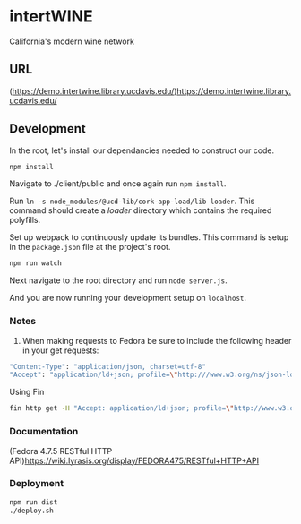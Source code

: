# intertWINE

California's modern wine network

## URL

(https://demo.intertwine.library.ucdavis.edu/)<https://demo.intertwine.library.ucdavis.edu/>

## Development

In the root, let's install our dependancies needed to construct our code.

```bash
npm install
```

Navigate to ./client/public and once again run `npm install`.

Run `ln -s node_modules/@ucd-lib/cork-app-load/lib loader`.  This command should create a *loader* directory which contains the required polyfills.

Set up webpack to continuously update its bundles.  This command is setup in the `package.json` file at the project's root.

```bash
npm run watch
```

Next navigate to the root directory and run `node server.js`.

And you are now running your development setup on `localhost`.

### Notes

1. When making requests to Fedora be sure to include the following header in your get requests:

  ```bash
  "Content-Type": "application/json, charset=utf-8"
  "Accept": "application/ld+json; profile=\"http:///www.w3.org/ns/json-ld#compacted\""
  ```

  Using Fin

  ```bash
  fin http get -H "Accept: application/ld+json; profile=\"http://www.w3.org/ns/json-ld#compacted\"" -P b /collection/moments/chardonnay/chardonnay.json > mock/chardonnay.json
  ```

### Documentation

(Fedora 4.7.5 RESTful HTTP API)<https://wiki.lyrasis.org/display/FEDORA475/RESTful+HTTP+API>

### Deployment

```bash
npm run dist
./deploy.sh
```
